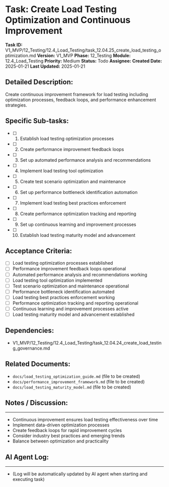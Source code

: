 # Task: Create Load Testing Optimization and Continuous Improvement

**Task ID:** V1_MVP/12_Testing/12.4_Load_Testing/task_12.04.25_create_load_testing_optimization.md
**Version:** V1_MVP
**Phase:** 12_Testing
**Module:** 12.4_Load_Testing
**Priority:** Medium
**Status:** Todo
**Assignee:**
**Created Date:** 2025-01-21
**Last Updated:** 2025-01-21

## Detailed Description:
Create continuous improvement framework for load testing including optimization processes, feedback loops, and performance enhancement strategies.

## Specific Sub-tasks:
- [ ] 1. Establish load testing optimization processes
- [ ] 2. Create performance improvement feedback loops
- [ ] 3. Set up automated performance analysis and recommendations
- [ ] 4. Implement load testing tool optimization
- [ ] 5. Create test scenario optimization and maintenance
- [ ] 6. Set up performance bottleneck identification automation
- [ ] 7. Implement load testing best practices enforcement
- [ ] 8. Create performance optimization tracking and reporting
- [ ] 9. Set up continuous learning and improvement processes
- [ ] 10. Establish load testing maturity model and advancement

## Acceptance Criteria:
- [ ] Load testing optimization processes established
- [ ] Performance improvement feedback loops operational
- [ ] Automated performance analysis and recommendations working
- [ ] Load testing tool optimization implemented
- [ ] Test scenario optimization and maintenance operational
- [ ] Performance bottleneck identification automated
- [ ] Load testing best practices enforcement working
- [ ] Performance optimization tracking and reporting operational
- [ ] Continuous learning and improvement processes active
- [ ] Load testing maturity model and advancement established

## Dependencies:
- V1_MVP/12_Testing/12.4_Load_Testing/task_12.04.24_create_load_testing_governance.md

## Related Documents:
- `docs/load_testing_optimization_guide.md` (file to be created)
- `docs/performance_improvement_framework.md` (file to be created)
- `docs/load_testing_maturity_model.md` (file to be created)

## Notes / Discussion:
---
* Continuous improvement ensures load testing effectiveness over time
* Implement data-driven optimization processes
* Create feedback loops for rapid improvement cycles
* Consider industry best practices and emerging trends
* Balance between optimization and practicality

## AI Agent Log:
---
* (Log will be automatically updated by AI agent when starting and executing task)
